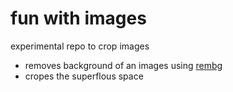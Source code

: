 # fun with images

experimental repo to crop images

* removes background of an images using [rembg](https://github.com/danielgatis/rembg)
* cropes the superflous space